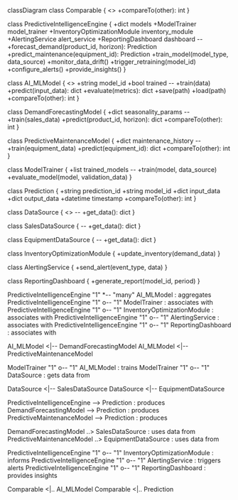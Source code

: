 classDiagram
   class Comparable {
       <<interface>>
       +compareTo(other): int
   }

   class PredictiveIntelligenceEngine {
       +dict models
       +ModelTrainer model_trainer
       +InventoryOptimizationModule inventory_module
       +AlertingService alert_service
       +ReportingDashboard dashboard
       --
       +forecast_demand(product_id, horizon): Prediction
       +predict_maintenance(equipment_id): Prediction
       +train_model(model_type, data_source)
       +monitor_data_drift()
       +trigger_retraining(model_id)
       +configure_alerts()
       +provide_insights()
   }

   class AI_MLModel {
       <<abstract>>
       +string model_id
       +bool trained
       --
       +train(data)
       +predict(input_data): dict
       +evaluate(metrics): dict
       +save(path)
       +load(path)
       +compareTo(other): int
   }

   class DemandForecastingModel {
       +dict seasonality_params
       --
       +train(sales_data)
       +predict(product_id, horizon): dict
       +compareTo(other): int
   }

   class PredictiveMaintenanceModel {
       +dict maintenance_history
       --
       +train(equipment_data)
       +predict(equipment_id): dict
       +compareTo(other): int
   }

   class ModelTrainer {
       +list trained_models
       --
       +train(model, data_source)
       +evaluate_model(model, validation_data)
   }

   class Prediction {
       +string prediction_id
       +string model_id
       +dict input_data
       +dict output_data
       +datetime timestamp
       +compareTo(other): int
   }

   class DataSource {
       <<abstract>>
       --
       +get_data(): dict
   }

   class SalesDataSource {
       --
       +get_data(): dict
   }

   class EquipmentDataSource {
       --
       +get_data(): dict
   }

   class InventoryOptimizationModule {
       +update_inventory(demand_data)
   }

   class AlertingService {
       +send_alert(event_type, data)
   }

   class ReportingDashboard {
       +generate_report(model_id, period)
   }

   PredictiveIntelligenceEngine "1" *-- "many" AI_MLModel : aggregates
   PredictiveIntelligenceEngine "1" o-- "1" ModelTrainer : associates with
   PredictiveIntelligenceEngine "1" o-- "1" InventoryOptimizationModule : associates with
   PredictiveIntelligenceEngine "1" o-- "1" AlertingService : associates with
   PredictiveIntelligenceEngine "1" o-- "1" ReportingDashboard : associates with

   AI_MLModel <|-- DemandForecastingModel
   AI_MLModel <|-- PredictiveMaintenanceModel

   ModelTrainer "1" o-- "1" AI_MLModel : trains
   ModelTrainer "1" o-- "1" DataSource : gets data from

   DataSource <|-- SalesDataSource
   DataSource <|-- EquipmentDataSource

   PredictiveIntelligenceEngine --> Prediction : produces
   DemandForecastingModel --> Prediction : produces
   PredictiveMaintenanceModel --> Prediction : produces

   DemandForecastingModel ..> SalesDataSource : uses data from
   PredictiveMaintenanceModel ..> EquipmentDataSource : uses data from

   PredictiveIntelligenceEngine "1" o-- "1" InventoryOptimizationModule : informs
   PredictiveIntelligenceEngine "1" o-- "1" AlertingService : triggers alerts
   PredictiveIntelligenceEngine "1" o-- "1" ReportingDashboard : provides insights

   Comparable <|.. AI_MLModel
   Comparable <|.. Prediction
